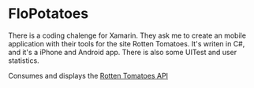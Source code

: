 FloPotatoes
==============
There is a coding chalenge for Xamarin.
They ask me to create an mobile application with their tools for the site Rotten Tomatoes.
It's writen in C#, and it's a iPhone and Android app.
There is also some UITest and user statistics.

Consumes and displays the [Rotten Tomatoes API](http://developer.rottentomatoes.com/)

